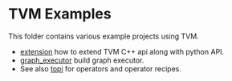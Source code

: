TVM Examples
============
This folder contains various example projects using TVM.

- [extension](extension) how to extend TVM C++ api along with python API.
- [graph_executor](graph_executor) build graph executor.
- See also [topi](../topi) for operators and operator recipes.
